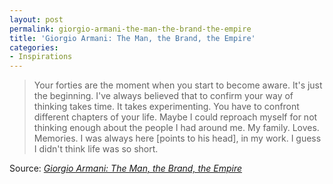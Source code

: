 ```yaml
---
layout: post
permalink: giorgio-armani-the-man-the-brand-the-empire
title: 'Giorgio Armani: The Man, the Brand, the Empire'
categories:
- Inspirations
---
```


<blockquote>Your forties are the moment when you start to become aware. It's just the beginning. I've always believed that to confirm your way of thinking takes time. It takes experimenting. You have to confront different chapters of your life. Maybe I could reproach myself for not thinking enough about the people I had around me. My family. Loves. Memories. I was always here [points to his head], in my work. I guess I didn't think life was so short.</blockquote>


Source: _[Giorgio Armani: The Man, the Brand, the Empire](http://www.gq.com/style/celebrities/201506/giorgio-armani-interview)_
